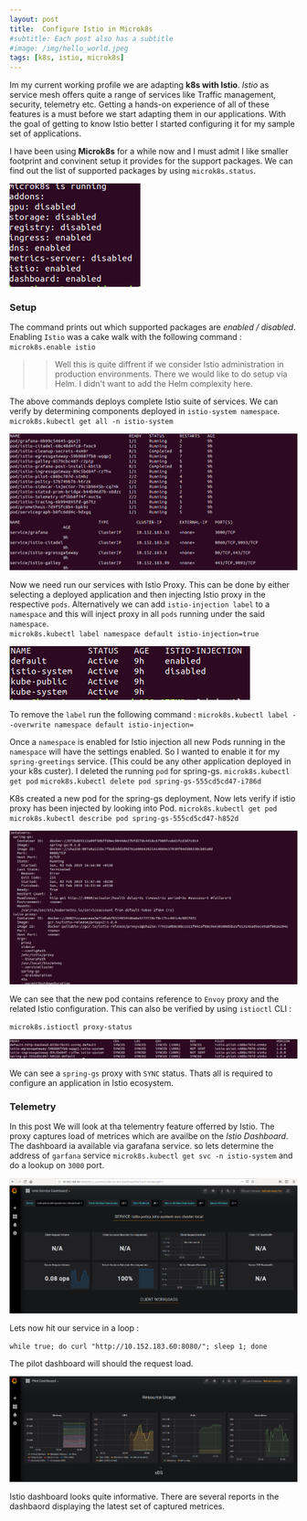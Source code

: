 ```yaml
---
layout: post
title:  Configure Istio in Microk8s
#subtitle: Each post also has a subtitle
#image: /img/hello_world.jpeg
tags: [k8s, istio, microk8s]
---
```

Im my current working profile we are adapting **k8s with Istio**. *Istio* as service mesh offers quite a range of services like Traffic management, security, telemetry etc. Getting a hands-on experience of all of these features is a must before we start adapting them in our applications. With the goal of getting to know Istio better I started configuring it for my sample set of applications. 

I have been using **Microk8s** for a while now and I must admit I like smaller footprint and convinent setup it provides for the support packages. We can find out the list of supported packages by using `microk8s.status`.

![Enable-istio](/img/configure-istio/enable-istio.png)

### Setup
The command prints out which supported packages are *enabled / disabled*. Enabling `Istio` was a cake walk with the following command :
`microk8s.enable istio` 

>> Well this is quite diffrent if we consider Istio administration in production environments. There we would like to do setup via Helm. I didn't want to add the Helm complexity here.

The above commands deploys complete Istio suite of services. We can verify by determining components deployed in `istio-system namespace`.
`microk8s.kubectl get all -n istio-system`

![Istio-system](/img/configure-istio/istio-system.png)

Now we need run our services with Istio Proxy. This can be done by either selecting a deployed application and then injecting Istio proxy in the respective `pods`. Alternatively we can add `istio-injection label` to a `namespace` and this will inject proxy in all `pods` running under the said `namespace`.  
`microk8s.kubectl label namespace default istio-injection=true`

![Istio-enabled-namespace](/img/configure-istio/istio-enabled-namespace.png)

To remove the `label` run the following command : 
`microk8s.kubectl label --overwrite namespace default istio-injection=`

Once  a `namespace` is enabled for Istio injection all new Pods running in the `namespace` will have the settings enabled. So I wanted to enable it for my `spring-greetings` service. (This could be any other application deployed in your k8s custer). I deleted the running `pod` for spring-gs.
`microk8s.kubectl get pod`
`microk8s.kubectl delete pod spring-gs-555cd5cd47-i786d`

K8s created a new pod for the spring-gs deployment. Now lets verify if istio proxy has been injected by looking into Pod.
`microk8s.kubectl get pod`
`microk8s.kubectl describe pod spring-gs-555cd5cd47-h852d`

![Istio-enabled-springgs](/img/configure-istio/istio-enabled-springgs.png)

We can see that the new pod contains reference to `Envoy` proxy and the related Istio configuration. This can also be verified by using  `istioctl` CLI :

`microk8s.istioctl proxy-status`

![Istio-proxy-status](/img/configure-istio/istio-proxy-status.png)

We can see a `spring-gs` proxy with `SYNC` status. Thats all is required to configure an application in Istio ecosystem.

### Telemetry
In this post We will look at tha telementry feature offerred by Istio. The proxy captures load of metrices which are availbe on the *Istio Dashboard*. The dashboard ia available via garafana service. so lets determine the address of `garfana` service `microk8s.kubectl get svc -n istio-system` and do a lookup on `3000` port.

![Istio-telemetry](/img/configure-istio/istio-telemetry.png)

Lets now hit our service in a loop :

`while true; do curl "http://10.152.183.60:8080/"; sleep 1; done`

The pilot dashboard will should the request load. 

![Istio-pilot](/img/configure-istio/istio-pilot.png)

Istio dashboard looks quite informative. There are several reports in the dashbaord displaying the latest set of captured metrices.
